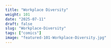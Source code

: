 ```yaml
---
title: "Workplace Diversity"
weight: 101
date: "2025-07-11"
draft: false
slug: "Workplace-Diversity"
tags: ["comics"]
image: "featured-101-Workplace-Diversity.jpg"
---
```

